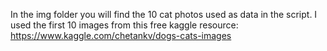 In the img folder you will find the 10 cat photos used as data in the script. I used the first 10 images from this free kaggle resource: https://www.kaggle.com/chetankv/dogs-cats-images
